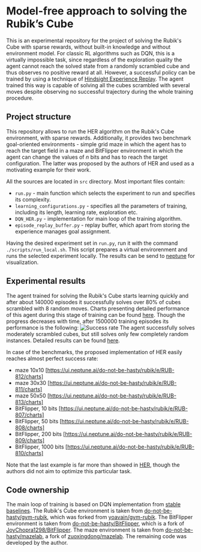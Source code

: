# Model-free approach to solving the Rubik’s Cube
This is an experimental repository for the project of solving the Rubik's Cube with sparse rewards, without built-in knowledge and without environment model.
For classic RL algorithms such as DQN, this is a virtually impossible task, since regardless of the exploration quality the agent cannot reach the solved state from a randomly scrambled cube and thus observes no positive reward at all.
However, a successful policy can be trained by using a technique of [Hindsight Experience Replay](https://arxiv.org/pdf/1707.01495.pdf).
The agent trained this way is capable of solving all the cubes scrambled with several moves despite observing no successful trajectory during the whole training procedure.

## Project structure
This repository allows to run the HER algorithm on the Rubik's Cube environment, with sparse rewards.
Additionally, it provides two benchmark goal-oriented environments - simple grid maze in which the agent has to reach the target field in a maze and BitFlipper environment in which the agent can change the values of *n* bits and has to reach the target configuration.
The latter was proposed by the authors of HER and used as a motivating example for their work.

All the sources are located in `src` directory.
Most important files contain:
* `run.py` - main function which selects the experiment to run and specifies its complexity.
* `learning_configurations.py` - specifies all the parameters of training, including its length, learning rate, exploration etc.
* `DQN_HER.py` - implementation for main loop of the training algorithm.
* `episode_replay_buffer.py` - replay buffer, which apart from storing the experience manages goal assignment.

Having the desired experiment set in `run.py`, run it with the command `./scripts/run_local.sh`.
This script prepares a virtual envirorenment and runs the selected experiment locally.
The results can be send to [neptune](https://ui.neptune.ai) for visualization.

## Experimental results
The agent trained for solving the Rubik's Cube starts learning quickly and after about 140000 episodes it successfully solves over 80% of cubes scrambled with 8 random moves.
Charts presenting detailed performance of this agent during this stage of training can be found [here](https://ui.neptune.ai/do-not-be-hasty/rubik/e/RUB-709/charts).
Though the progress decreases with time, after 1500000 training episodes its performance is the following:
![Success rate](https://github.com/do-not-be-hasty/RL/blob/master/chart_ncubes.png)
The agent successfully solves moderately scrambled cubes, but still solves only few completely random instances.
Detailed results can be found [here](https://ui.neptune.ai/do-not-be-hasty/rubik/e/RUB-775/charts).

In case of the benchmarks, the proposed implementation of HER easily reaches almost perfect success rate:
* maze 10x10 [https://ui.neptune.ai/do-not-be-hasty/rubik/e/RUB-812/charts]
* maze 30x30 [https://ui.neptune.ai/do-not-be-hasty/rubik/e/RUB-811/charts]
* maze 50x50 [https://ui.neptune.ai/do-not-be-hasty/rubik/e/RUB-813/charts]
* BitFlipper, 10 bits [https://ui.neptune.ai/do-not-be-hasty/rubik/e/RUB-807/charts]
* BitFlipper, 50 bits [https://ui.neptune.ai/do-not-be-hasty/rubik/e/RUB-808/charts]
* BitFlipper, 200 bits [https://ui.neptune.ai/do-not-be-hasty/rubik/e/RUB-809/charts]
* BitFlipper, 1000 bits [https://ui.neptune.ai/do-not-be-hasty/rubik/e/RUB-810/charts]

Note that the last example is far more than showed in [HER](https://arxiv.org/pdf/1707.01495.pdf), though the authors did not aim to optimize this particular task.

## Code ownership
The main loop of training is based on DQN implementation from [stable baselines](https://github.com/hill-a/stable-baselines).
The Rubik's Cube environment is taken from [do-not-be-hasty/gym-rubik](https://github.com/do-not-be-hasty/gym-rubik), which was forked from [yoavain/gym-rubik](https://github.com/yoavain/gym-rubik).
The BitFlipper environment is taken from [do-not-be-hasty/BitFlipper](https://github.com/do-not-be-hasty/BitFlipper), which is a fork of [JoyChopra1298/BitFlipper](https://github.com/JoyChopra1298/BitFlipper).
The maze environment is taken from [do-not-be-hasty/mazelab](https://github.com/do-not-be-hasty/mazelab), a fork of [zuoxingdong/mazelab](https://github.com/zuoxingdong/mazelab).
The remaining code was developed by the author.
